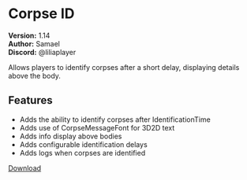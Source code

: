 # Corpse ID

**Version:** 1.14  
**Author:** Samael  
**Discord:** @liliaplayer  

Allows players to identify corpses after a short delay, displaying details above the body.

## Features

- Adds the ability to identify corpses after IdentificationTime
- Adds use of CorpseMessageFont for 3D2D text
- Adds info display above bodies
- Adds configurable identification delays
- Adds logs when corpses are identified

[Download](https://github.com/LiliaFramework/Modules/raw/refs/heads/gh-pages/corpseid.zip)
